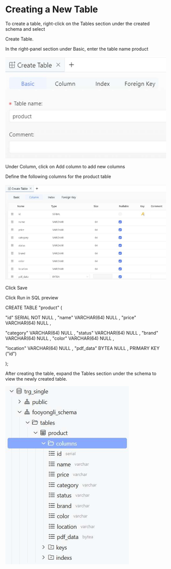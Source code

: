 # Creating a New Table

To create a table, right-click on the Tables section under the created schema and select

Create Table.





In the right-panel section under Basic, enter the table name product





![Image Description](./images/image_92.jpeg)

Under Column, click on Add column to add new columns





Define the following columns for the product table





![Image Description](./images/image_93.jpeg)



Click Save





Click Run in SQL preview





CREATE TABLE "product" (

"id" SERIAL NOT NULL , "name" VARCHAR(64) NULL , "price" VARCHAR(64) NULL ,

"category" VARCHAR(64) NULL , "status" VARCHAR(64) NULL , "brand" VARCHAR(64) NULL , "color" VARCHAR(64) NULL ,

"location" VARCHAR(64) NULL , "pdf_data" BYTEA NULL , PRIMARY KEY ("id")

);



After creating the table, expand the Tables section under the schema to view the newly created table.





![Image Description](./images/image_94.jpeg)





